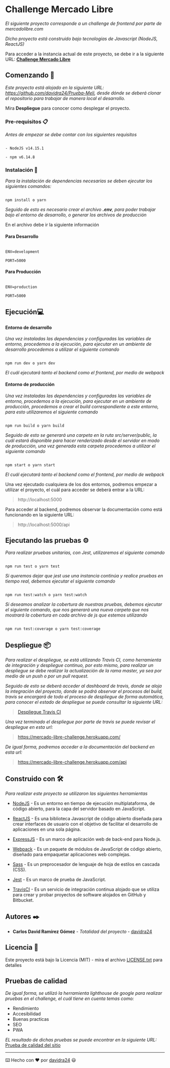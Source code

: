 # Challenge Mercado Libre

  

_El siguiente proyecto corresponde a un challenge de frontend por parte de mercadolibre.com_

  

_Dicho proyecto está construido bajo tecnologías de Javascript (NodeJS, ReactJS)_

  

Para acceder a la instancia actual de este proyecto, se debe ir a la siguiente URL: [**Challenge Mercado Libre**](https://mercado-libre-challenge.herokuapp.com/)

  

## Comenzando 🚀

  

_Este proyecto está alojado en la siguiente URL: https://github.com/davidra24/Prueba-Meli, desde dónde se deberá clonar el repositorio para trabajar de manera local el desarrollo._

  

Mira **Despliegue** para conocer como desplegar el proyecto.

  
  

### Pre-requisitos 📋

  

_Antes de empezar se debe contar con los siguientes requisitos_

  

```

- NodeJS v14.15.1

- npm v6.14.8

```

  

### Instalación 🔧

  

_Para la instalación de dependencias necesarias se deben ejecutar los siguientes comandos:_

  

```

npm install o yarn

```

  

_Seguido de esto es necesario crear el archivo **.env**, para poder trabajar bajo el entorno de desarrollo, o generar los archivos de producción_

  

En el archivo debe ir la siguiente información

  

#### Para Desarrollo

```

ENV=development

PORT=5000

```

#### Para Producción

```

ENV=production

PORT=5000

```

## Ejecución💻

  

#### Entorno de desarrollo

_Una vez instaladas las dependencias y configuradas las variables de entorno, procedemos a la ejecución, para ejecutar en un ambiente de desarrollo procedemos a utilizar el siguiente comando_

```

npm run dev o yarn dev

```

_El cuál ejecutará tanto el backend como el frontend, por medio de webpack_

  

#### Entorno de producción

_Una vez instaladas las dependencias y configuradas las variables de entorno, procedemos a la ejecución, para ejecutar en un ambiente de producción, procedemos a crear el build correspondiente a este entorno, para esto utilizaremos el siguiente comando_

```

npm run build o yarn build

```

_Seguido de esto se generará una carpeta en la ruta src/server/public, la cuál estará disponible para hacer renderizado desde el servidor en modo de producción, una vez generada esta carpeta procedemos a utilizar el siguiente comando_

```

npm start o yarn start

```

_El cuál ejecutará tanto el backend como el frontend, por medio de webpack_

  

Una vez ejecutado cualquiera de los dos entornos, podremos empezar a utilizar el proyecto, el cuál para acceder se deberá entrar a la URL:

  

> http://localhost:5000

  

Para acceder al backend, podremos observar la documentación como está funcionando en la siguiente URL:

  

> http://localhost:5000/api

  

## Ejecutando las pruebas ⚙️

  

_Para realizar pruebas unitarias, con Jest, utilizaremos el siguiente comando_

```

npm run test o yarn test

```

_Si queremos dejar que jest use una instancia continúa y realice pruebas en tiempo real, debemos ejecutar el siguiente comando_

```

npm run test:watch o yarn test:watch

```

_Si deseamos analizar la cobertura de nuestras pruebas, debemos ejecutar el siguiente comando, que nos generará una nueva carpeta que nos mostrará la cobertura en cada archivo de js que estemos utilizando_

```

npm run test:coverage o yarn test:coverage

```

  

## Despliegue 📦

  

_Para realizar el despliegue, se está utilizando Travis CI, como herramienta de integración y despliegue continuo, por esto mismo, para realizar un despliegue se debe realizar la actualización de la rama master, ya sea por medio de un push o por un pull request._

  

_Seguido de esto se deberá acceder al dashboard de travis, donde se aloja la integración del proyecto, donde se podrá observar el procesos del build, travis se encargará de todo el proceso de despliegue de forma automática, para conocer el estado de despliegue se puede consultar la siguiente URL:_

> [Despliegue Travis CI](https://travis-ci.com/github/davidra24/Prueba-Meli)

_Una vez terminado el despliegue por parte de travis se puede revisar el despliegue en esta url:_

  

> https://mercado-libre-challenge.herokuapp.com/

  

_De igual forma, podremos acceder a la documentación del backend en esta url:_

  

> https://mercado-libre-challenge.herokuapp.com/api

  

## Construido con 🛠️

  

_Para realizar este proyecto se utilizaron las siguientes herramientas_

  

*  [NodeJS](https://nodejs.org/en/docs) - Es un entorno en tiempo de ejecución multiplataforma, de código abierto, para la capa del servidor basado en JavaScript.

*  [ReactJS](https://es.reactjs.org/docs/getting-started.html) - Es una biblioteca Javascript de código abierto diseñada para crear interfaces de usuario con el objetivo de facilitar el desarrollo de aplicaciones en una sola página.

*  [ExpressJS](https://expressjs.com/en/guide/routing.html) - Es un marco de aplicación web de back-end para Node.js.

*  [Webpack](https://webpack.js.org/concepts) - Es un paquete de módulos de JavaScript de código abierto, diseñado para empaquetar aplicaciones web complejas.

*  [Sass](https://sass-lang.com/documentation) - Es un preprocesador de lenguaje de hoja de estilos en cascada (CSS).

*  [Jest](https://jestjs.io/docs/getting-started) - Es un marco de prueba de JavaScript.

*  [TravisCI](https://docs.travis-ci.com) - Es un servicio de integración continua alojado que se utiliza para crear y probar proyectos de software alojados en GitHub y Bitbucket.

## Autores ✒️

*  **Carlos David Ramírez Gómez** - *Totalidad del proyecto* - [davidra24](https://github.com/davidra24)

  
## Licencia 📄

Este proyecto está bajo la Licencia (MIT) - mira el archivo [LICENSE.txt](https://github.com/davidra24/Prueba-Meli/blob/master/LICENSE.txt) para detalles


## Pruebas de calidad

_De igual forma, se utilizó la herramienta lighthouse de google para realizar pruebas en el challenge, el cuál tiene en cuenta temas como:_

- Rendimiento
- Accesibilidad
- Buenas practicas
- SEO
- PWA


_EL resultado de dichas pruebas se puede encontrar en la siguiente URL:_
[Prueba de calidad del sitio](https://davidra24.github.io/performance-test-challenge/)

---

⌨️ Hecho con ❤️ por [davidra24](https://github.com/davidra24/Prueba-Meli) 😃